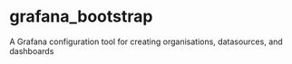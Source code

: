 # grafana_bootstrap
A Grafana configuration tool for creating organisations, datasources, and dashboards

